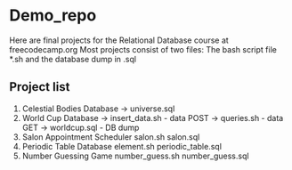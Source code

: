 # Demo_repo

Here are final projects for the Relational Database course at freecodecamp.org
Most projects consist of two files: The bash script file *.sh and the database dump in .sql

## Project list

1. Celestial Bodies Database
   -> universe.sql
2. World Cup Database
   -> insert_data.sh - data POST
   -> queries.sh - data GET
   -> worldcup.sql - DB dump
3. Salon Appointment Scheduler
   salon.sh
   salon.sql
4. Periodic Table Database
   element.sh
   periodic_table.sql
5. Number Guessing Game
   number_guess.sh
   number_guess.sql
